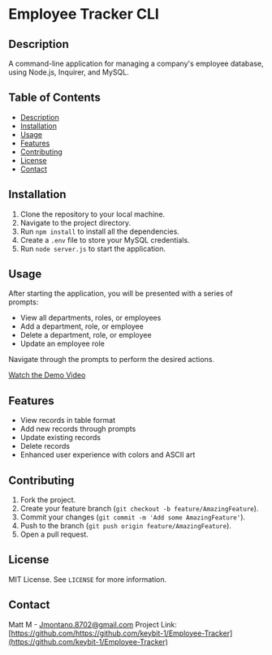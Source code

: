 # Employee Tracker CLI

## Description

A command-line application for managing a company's employee database, using Node.js, Inquirer, and MySQL.

## Table of Contents

- [Description](#description)
- [Installation](#installation)
- [Usage](#usage)
- [Features](#features)
- [Contributing](#contributing)
- [License](#license)
- [Contact](#contact)

## Installation

1. Clone the repository to your local machine.
2. Navigate to the project directory.
3. Run `npm install` to install all the dependencies.
4. Create a `.env` file to store your MySQL credentials.
5. Run `node server.js` to start the application.

## Usage

After starting the application, you will be presented with a series of prompts:

- View all departments, roles, or employees
- Add a department, role, or employee
- Delete a department, role, or employee
- Update an employee role

Navigate through the prompts to perform the desired actions.

[Watch the Demo Video](https://youtu.be/V_W-aEoH9RA)


## Features

- View records in table format
- Add new records through prompts
- Update existing records
- Delete records
- Enhanced user experience with colors and ASCII art

## Contributing

1. Fork the project.
2. Create your feature branch (`git checkout -b feature/AmazingFeature`).
3. Commit your changes (`git commit -m 'Add some AmazingFeature'`).
4. Push to the branch (`git push origin feature/AmazingFeature`).
5. Open a pull request.

## License

MIT License. See `LICENSE` for more information.

## Contact

Matt M - Jmontano.8702@gmail.com
Project Link: [https://github.com/https://github.com/keybit-1/Employee-Tracker](https://github.com/keybit-1/Employee-Tracker)
